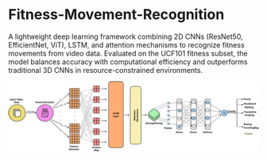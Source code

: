 # Fitness-Movement-Recognition
A lightweight deep learning framework combining 2D CNNs (ResNet50, EfficientNet, ViT), LSTM, and attention mechanisms to recognize fitness movements from video data. Evaluated on the UCF101 fitness subset, the model balances accuracy with computational efficiency and outperforms traditional 3D CNNs in resource-constrained environments.


![Model_architechture](Model_overview.jpg)
